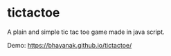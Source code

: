 # tictactoe

A plain and simple tic tac toe game made in java script.

Demo: https://bhayanak.github.io/tictactoe/


